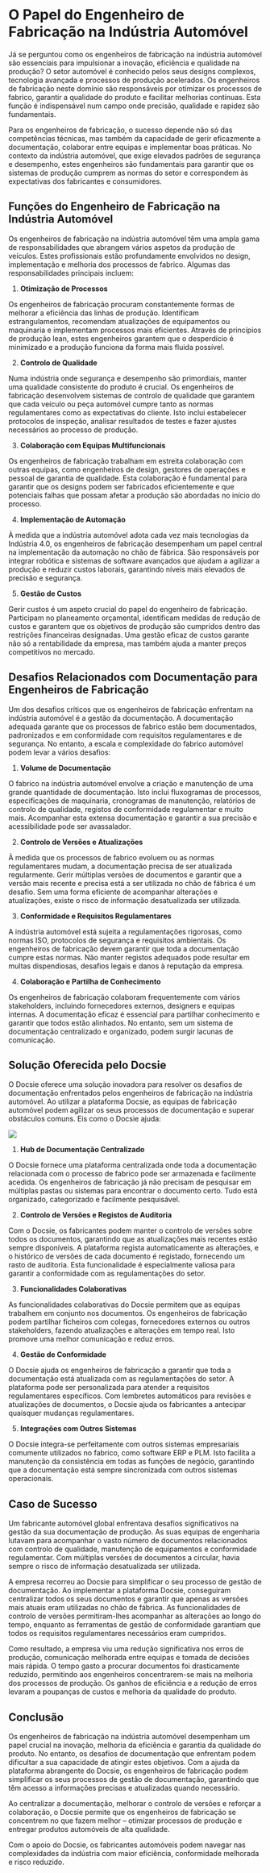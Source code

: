 # O Papel do Engenheiro de Fabricação na Indústria Automóvel

Já se perguntou como os engenheiros de fabricação na indústria automóvel são essenciais para impulsionar a inovação, eficiência e qualidade na produção? O setor automóvel é conhecido pelos seus designs complexos, tecnologia avançada e processos de produção acelerados. Os engenheiros de fabricação neste domínio são responsáveis por otimizar os processos de fabrico, garantir a qualidade do produto e facilitar melhorias contínuas. Esta função é indispensável num campo onde precisão, qualidade e rapidez são fundamentais.

Para os engenheiros de fabricação, o sucesso depende não só das competências técnicas, mas também da capacidade de gerir eficazmente a documentação, colaborar entre equipas e implementar boas práticas. No contexto da indústria automóvel, que exige elevados padrões de segurança e desempenho, estes engenheiros são fundamentais para garantir que os sistemas de produção cumprem as normas do setor e correspondem às expectativas dos fabricantes e consumidores.

## Funções do Engenheiro de Fabricação na Indústria Automóvel

Os engenheiros de fabricação na indústria automóvel têm uma ampla gama de responsabilidades que abrangem vários aspetos da produção de veículos. Estes profissionais estão profundamente envolvidos no design, implementação e melhoria dos processos de fabrico. Algumas das responsabilidades principais incluem:

1. **Otimização de Processos**

Os engenheiros de fabricação procuram constantemente formas de melhorar a eficiência das linhas de produção. Identificam estrangulamentos, recomendam atualizações de equipamentos ou maquinaria e implementam processos mais eficientes. Através de princípios de produção lean, estes engenheiros garantem que o desperdício é minimizado e a produção funciona da forma mais fluida possível.

2. **Controlo de Qualidade**

Numa indústria onde segurança e desempenho são primordiais, manter uma qualidade consistente do produto é crucial. Os engenheiros de fabricação desenvolvem sistemas de controlo de qualidade que garantem que cada veículo ou peça automóvel cumpre tanto as normas regulamentares como as expectativas do cliente. Isto inclui estabelecer protocolos de inspeção, analisar resultados de testes e fazer ajustes necessários ao processo de produção.

3. **Colaboração com Equipas Multifuncionais**

Os engenheiros de fabricação trabalham em estreita colaboração com outras equipas, como engenheiros de design, gestores de operações e pessoal de garantia de qualidade. Esta colaboração é fundamental para garantir que os designs podem ser fabricados eficientemente e que potenciais falhas que possam afetar a produção são abordadas no início do processo.

4. **Implementação de Automação**

À medida que a indústria automóvel adota cada vez mais tecnologias da Indústria 4.0, os engenheiros de fabricação desempenham um papel central na implementação da automação no chão de fábrica. São responsáveis por integrar robótica e sistemas de software avançados que ajudam a agilizar a produção e reduzir custos laborais, garantindo níveis mais elevados de precisão e segurança.

5. **Gestão de Custos**

Gerir custos é um aspeto crucial do papel do engenheiro de fabricação. Participam no planeamento orçamental, identificam medidas de redução de custos e garantem que os objetivos de produção são cumpridos dentro das restrições financeiras designadas. Uma gestão eficaz de custos garante não só a rentabilidade da empresa, mas também ajuda a manter preços competitivos no mercado.

## Desafios Relacionados com Documentação para Engenheiros de Fabricação

Um dos desafios críticos que os engenheiros de fabricação enfrentam na indústria automóvel é a gestão da documentação. A documentação adequada garante que os processos de fabrico estão bem documentados, padronizados e em conformidade com requisitos regulamentares e de segurança. No entanto, a escala e complexidade do fabrico automóvel podem levar a vários desafios:

1. **Volume de Documentação**

O fabrico na indústria automóvel envolve a criação e manutenção de uma grande quantidade de documentação. Isto inclui fluxogramas de processos, especificações de maquinaria, cronogramas de manutenção, relatórios de controlo de qualidade, registos de conformidade regulamentar e muito mais. Acompanhar esta extensa documentação e garantir a sua precisão e acessibilidade pode ser avassalador.

2. **Controlo de Versões e Atualizações**

À medida que os processos de fabrico evoluem ou as normas regulamentares mudam, a documentação precisa de ser atualizada regularmente. Gerir múltiplas versões de documentos e garantir que a versão mais recente e precisa está a ser utilizada no chão de fábrica é um desafio. Sem uma forma eficiente de acompanhar alterações e atualizações, existe o risco de informação desatualizada ser utilizada.

3. **Conformidade e Requisitos Regulamentares**

A indústria automóvel está sujeita a regulamentações rigorosas, como normas ISO, protocolos de segurança e requisitos ambientais. Os engenheiros de fabricação devem garantir que toda a documentação cumpre estas normas. Não manter registos adequados pode resultar em multas dispendiosas, desafios legais e danos à reputação da empresa.

4. **Colaboração e Partilha de Conhecimento**

Os engenheiros de fabricação colaboram frequentemente com vários stakeholders, incluindo fornecedores externos, designers e equipas internas. A documentação eficaz é essencial para partilhar conhecimento e garantir que todos estão alinhados. No entanto, sem um sistema de documentação centralizado e organizado, podem surgir lacunas de comunicação.

## Solução Oferecida pelo Docsie

O Docsie oferece uma solução inovadora para resolver os desafios de documentação enfrentados pelos engenheiros de fabricação na indústria automóvel. Ao utilizar a plataforma Docsie, as equipas de fabricação automóvel podem agilizar os seus processos de documentação e superar obstáculos comuns. Eis como o Docsie ajuda:

![](https://cdn.docsie.io/workspace_PxAvC1Uenuc7ad6H3/doc_wn84Jkoc6hIMTO2eE/file_o4dMLXB1O9CRglFwA/image_1d51ede9-0bb1-71be-6096-eee09c193c1a.jpg)

1. **Hub de Documentação Centralizado**

O Docsie fornece uma plataforma centralizada onde toda a documentação relacionada com o processo de fabrico pode ser armazenada e facilmente acedida. Os engenheiros de fabricação já não precisam de pesquisar em múltiplas pastas ou sistemas para encontrar o documento certo. Tudo está organizado, categorizado e facilmente pesquisável.

2. **Controlo de Versões e Registos de Auditoria**

Com o Docsie, os fabricantes podem manter o controlo de versões sobre todos os documentos, garantindo que as atualizações mais recentes estão sempre disponíveis. A plataforma regista automaticamente as alterações, e o histórico de versões de cada documento é registado, fornecendo um rasto de auditoria. Esta funcionalidade é especialmente valiosa para garantir a conformidade com as regulamentações do setor.

3. **Funcionalidades Colaborativas**

As funcionalidades colaborativas do Docsie permitem que as equipas trabalhem em conjunto nos documentos. Os engenheiros de fabricação podem partilhar ficheiros com colegas, fornecedores externos ou outros stakeholders, fazendo atualizações e alterações em tempo real. Isto promove uma melhor comunicação e reduz erros.

4. **Gestão de Conformidade**

O Docsie ajuda os engenheiros de fabricação a garantir que toda a documentação está atualizada com as regulamentações do setor. A plataforma pode ser personalizada para atender a requisitos regulamentares específicos. Com lembretes automáticos para revisões e atualizações de documentos, o Docsie ajuda os fabricantes a antecipar quaisquer mudanças regulamentares.

5. **Integrações com Outros Sistemas**

O Docsie integra-se perfeitamente com outros sistemas empresariais comumente utilizados no fabrico, como software ERP e PLM. Isto facilita a manutenção da consistência em todas as funções de negócio, garantindo que a documentação está sempre sincronizada com outros sistemas operacionais.

## Caso de Sucesso

Um fabricante automóvel global enfrentava desafios significativos na gestão da sua documentação de produção. As suas equipas de engenharia lutavam para acompanhar o vasto número de documentos relacionados com controlo de qualidade, manutenção de equipamentos e conformidade regulamentar. Com múltiplas versões de documentos a circular, havia sempre o risco de informação desatualizada ser utilizada.

A empresa recorreu ao Docsie para simplificar o seu processo de gestão de documentação. Ao implementar a plataforma Docsie, conseguiram centralizar todos os seus documentos e garantir que apenas as versões mais atuais eram utilizadas no chão de fábrica. As funcionalidades de controlo de versões permitiram-lhes acompanhar as alterações ao longo do tempo, enquanto as ferramentas de gestão de conformidade garantiam que todos os requisitos regulamentares necessários eram cumpridos.

Como resultado, a empresa viu uma redução significativa nos erros de produção, comunicação melhorada entre equipas e tomada de decisões mais rápida. O tempo gasto a procurar documentos foi drasticamente reduzido, permitindo aos engenheiros concentrarem-se mais na melhoria dos processos de produção. Os ganhos de eficiência e a redução de erros levaram a poupanças de custos e melhoria da qualidade do produto.

## Conclusão

Os engenheiros de fabricação na indústria automóvel desempenham um papel crucial na inovação, melhoria da eficiência e garantia da qualidade do produto. No entanto, os desafios de documentação que enfrentam podem dificultar a sua capacidade de atingir estes objetivos. Com a ajuda da plataforma abrangente do Docsie, os engenheiros de fabricação podem simplificar os seus processos de gestão de documentação, garantindo que têm acesso a informações precisas e atualizadas quando necessário.

Ao centralizar a documentação, melhorar o controlo de versões e reforçar a colaboração, o Docsie permite que os engenheiros de fabricação se concentrem no que fazem melhor – otimizar processos de produção e entregar produtos automóveis de alta qualidade.

Com o apoio do Docsie, os fabricantes automóveis podem navegar nas complexidades da indústria com maior eficiência, conformidade melhorada e risco reduzido.